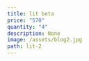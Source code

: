 ```yaml
---
title: lit beta
price: "570"
quantity: "4"
description: None
image: /assets/blog2.jpg
path: lit-2
---
```

